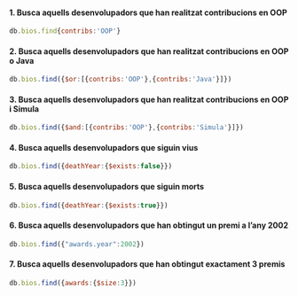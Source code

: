 #### 1. Busca aquells desenvolupadors que han realitzat contribucions en OOP
```js
db.bios.find{contribs:'OOP'}
```
#### 2. Busca aquells desenvolupadors que han realitzat contribucions en OOP o Java
```js
db.bios.find({$or:[{contribs:'OOP'},{contribs:'Java'}]})
```
#### 3. Busca aquells desenvolupadors que han realitzat contribucions en OOP i Simula
```js
db.bios.find({$and:[{contribs:'OOP'},{contribs:'Simula'}]})
```
#### 4. Busca aquells desenvolupadors que siguin vius
```js
db.bios.find({deathYear:{$exists:false}})
```
#### 5. Busca aquells desenvolupadors que siguin morts
```js
db.bios.find({deathYear:{$exists:true}})
```
#### 6. Busca aquells desenvolupadors que han obtingut un premi a l’any 2002
```js
db.bios.find({"awards.year":2002})
```
#### 7. Busca aquells desenvolupadors que han obtingut exactament 3 premis
```js
db.bios.find({awards:{$size:3}})
```
